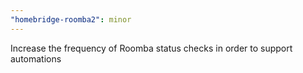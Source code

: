 ```yaml
---
"homebridge-roomba2": minor
---
```


Increase the frequency of Roomba status checks in order to support automations
